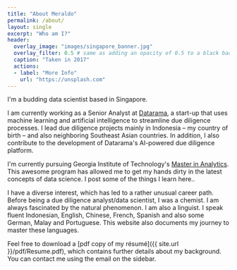 ```yaml
---
title: "About Meraldo"
permalink: /about/
layout: single
excerpt: "Who am I?"
header:
  overlay_image: "images/singapore_banner.jpg"
  overlay_filter: 0.5 # same as adding an opacity of 0.5 to a black background
  caption: "Taken in 2017"
  actions:
  - label: "More Info"
    url: "https://unsplash.com"
---
```


I'm a budding data scientist based in Singapore.


I am currently working as a Senior Analyst at [Datarama](https://datarama.com), a start-up that uses machine learning and artificial intelligence to streamline due diligence processes. I lead due diligence projects mainly in Indonesia – my country of birth – and also neighboring Southeast Asian countries. In addition, I also contribute to the development of Datarama's AI-powered due diligence platform.


I'm currently pursuing Georgia Institute of Technology's [Master in Analytics](http://www.analytics.gatech.edu/). This awesome program has allowed me to get my hands dirty in the latest concepts of data science. I post some of the things I learn here..


I have a diverse interest, which has led to a rather unusual career path. Before being a due diligence analyst/data scientist, I was a chemist. I am always fascinated by the natural phenomenon. I am also a linguist. I speak fluent Indonesian, English, Chinese, French, Spanish and also some German, Malay and Portuguese. This website also documents my journey to master these languages.


Feel free to download a [pdf copy of my résumé]({{ site.url }}/pdf/Resume.pdf), which contains further details about my background. You can contact me using the email on the sidebar.
